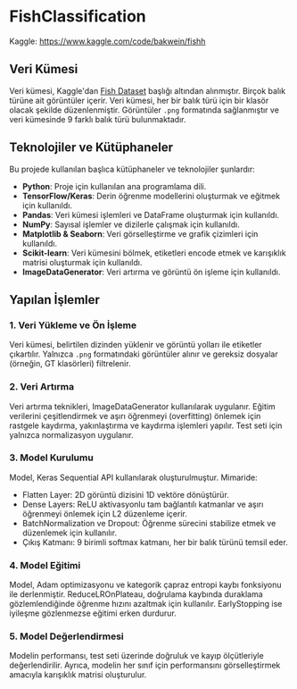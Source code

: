 # FishClassification

Kaggle: https://www.kaggle.com/code/bakwein/fishh

## Veri Kümesi

Veri kümesi, Kaggle'dan [Fish Dataset](https://www.kaggle.com/datasets) başlığı altından alınmıştır. Birçok balık türüne ait görüntüler içerir. Veri kümesi, her bir balık türü için bir klasör olacak şekilde düzenlenmiştir. Görüntüler `.png` formatında sağlanmıştır ve veri kümesinde 9 farklı balık türü bulunmaktadır.

## Teknolojiler ve Kütüphaneler

Bu projede kullanılan başlıca kütüphaneler ve teknolojiler şunlardır:

- **Python**: Proje için kullanılan ana programlama dili.
- **TensorFlow/Keras**: Derin öğrenme modellerini oluşturmak ve eğitmek için kullanıldı.
- **Pandas**: Veri kümesi işlemleri ve DataFrame oluşturmak için kullanıldı.
- **NumPy**: Sayısal işlemler ve dizilerle çalışmak için kullanıldı.
- **Matplotlib & Seaborn**: Veri görselleştirme ve grafik çizimleri için kullanıldı.
- **Scikit-learn**: Veri kümesini bölmek, etiketleri encode etmek ve karışıklık matrisi oluşturmak için kullanıldı.
- **ImageDataGenerator**: Veri artırma ve görüntü ön işleme için kullanıldı.

## Yapılan İşlemler

### 1. Veri Yükleme ve Ön İşleme

Veri kümesi, belirtilen dizinden yüklenir ve görüntü yolları ile etiketler çıkartılır. Yalnızca `.png` formatındaki görüntüler alınır ve gereksiz dosyalar (örneğin, GT klasörleri) filtrelenir.

### 2. Veri Artırma

Veri artırma teknikleri, ImageDataGenerator kullanılarak uygulanır. Eğitim verilerini çeşitlendirmek ve aşırı öğrenmeyi (overfitting) önlemek için rastgele kaydırma, yakınlaştırma ve kaydırma işlemleri yapılır. Test seti için yalnızca normalizasyon uygulanır.

### 3. Model Kurulumu

Model, Keras Sequential API kullanılarak oluşturulmuştur. Mimaride:

- Flatten Layer: 2D görüntü dizisini 1D vektöre dönüştürür.
- Dense Layers: ReLU aktivasyonlu tam bağlantılı katmanlar ve aşırı öğrenmeyi önlemek için L2 düzenleme içerir.
- BatchNormalization ve Dropout: Öğrenme sürecini stabilize etmek ve düzenlemek için kullanılır.
- Çıkış Katmanı: 9 birimli softmax katmanı, her bir balık türünü temsil eder.

### 4. Model Eğitimi

Model, Adam optimizasyonu ve kategorik çapraz entropi kaybı fonksiyonu ile derlenmiştir. ReduceLROnPlateau, doğrulama kaybında duraklama gözlemlendiğinde öğrenme hızını azaltmak için kullanılır. EarlyStopping ise iyileşme gözlenmezse eğitimi erken durdurur.

### 5. Model Değerlendirmesi

Modelin performansı, test seti üzerinde doğruluk ve kayıp ölçütleriyle değerlendirilir. Ayrıca, modelin her sınıf için performansını görselleştirmek amacıyla karışıklık matrisi oluşturulur.


